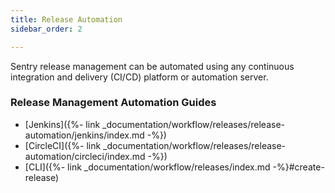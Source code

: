 ```yaml
---
title: Release Automation
sidebar_order: 2

---
```


Sentry release management can be automated using any continuous integration and delivery (CI/CD) platform or automation server.

### Release Management Automation Guides
- [Jenkins]({%- link _documentation/workflow/releases/release-automation/jenkins/index.md -%})
- [CircleCI]({%- link _documentation/workflow/releases/release-automation/circleci/index.md -%})
- [CLI]({%- link _documentation/workflow/releases/index.md -%}#create-release)

